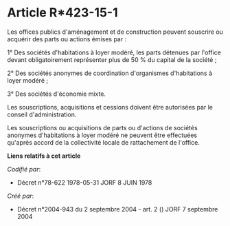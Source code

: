 # Article R*423-15-1

Les offices publics d'aménagement et de construction peuvent souscrire ou acquérir des parts ou actions émises par :

1° Des sociétés d'habitations à loyer modéré, les parts détenues par l'office devant obligatoirement représenter plus de 50 %
du capital de la société ;

2° Des sociétés anonymes de coordination d'organismes d'habitations à loyer modéré ;

3° Des sociétés d'économie mixte.

Les souscriptions, acquisitions et cessions doivent être autorisées par le conseil d'administration.

Les souscriptions ou acquisitions de parts ou d'actions de sociétés anonymes d'habitations à loyer modéré ne peuvent être
effectuées qu'après accord de la collectivité locale de rattachement de l'office.

**Liens relatifs à cet article**

_Codifié par_:

  - Décret n°78-622 1978-05-31 JORF 8 JUIN 1978

_Créé par_:

  - Décret n°2004-943 du 2 septembre 2004 - art. 2 () JORF 7 septembre 2004
